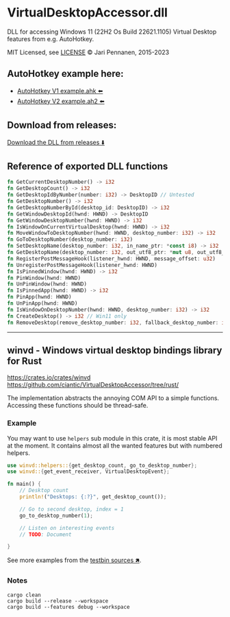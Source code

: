 # VirtualDesktopAccessor.dll

DLL for accessing Windows 11 (22H2 Os Build 22621.1105) Virtual Desktop features from e.g. AutoHotkey. 

MIT Licensed, see [LICENSE](LICENSE.txt) &copy; Jari Pennanen, 2015-2023

## AutoHotkey example here:

* [AutoHotkey V1 example.ahk ⬅️](./example.ahk)
* [AutoHotkey V2 example.ah2 ⬅️](./example.ah2)

## Download from releases:

[Download the DLL from releases ⬇️](https://github.com/Ciantic/VirtualDesktopAccessor/releases/)

## Reference of exported DLL functions

```rust
fn GetCurrentDesktopNumber() -> i32
fn GetDesktopCount() -> i32
fn GetDesktopIdByNumber(number: i32) -> DesktopID // Untested
fn GetDesktopNumber() -> i32
fn GetDesktopNumberById(desktop_id: DesktopID) -> i32
fn GetWindowDesktopId(hwnd: HWND) -> DesktopID
fn GetWindowDesktopNumber(hwnd: HWND) -> i32
fn IsWindowOnCurrentVirtualDesktop(hwnd: HWND) -> i32
fn MoveWindowToDesktopNumber(hwnd: HWND, desktop_number: i32) -> i32
fn GoToDesktopNumber(desktop_number: i32)
fn SetDesktopName(desktop_number: i32, in_name_ptr: *const i8) -> i32  // Win11 only
fn GetDesktopName(desktop_number: i32, out_utf8_ptr: *mut u8, out_utf8_len: usize) -> i32 // Win11 only
fn RegisterPostMessageHook(listener_hwnd: HWND, message_offset: u32)
fn UnregisterPostMessageHook(listener_hwnd: HWND)
fn IsPinnedWindow(hwnd: HWND) -> i32
fn PinWindow(hwnd: HWND)
fn UnPinWindow(hwnd: HWND)
fn IsPinnedApp(hwnd: HWND) -> i32
fn PinApp(hwnd: HWND)
fn UnPinApp(hwnd: HWND)
fn IsWindowOnDesktopNumber(hwnd: HWND, desktop_number: i32) -> i32
fn CreateDesktop() -> i32 // Win11 only
fn RemoveDesktop(remove_desktop_number: i32, fallback_desktop_number: i32) -> i32 // Win11 only
```

---- 


## winvd - Windows virtual desktop bindings library for Rust

https://crates.io/crates/winvd
https://github.com/ciantic/VirtualDesktopAccessor/tree/rust/

The implementation abstracts the annoying COM API to a simple functions.
Accessing these functions should be thread-safe.

### Example

You may want to use `helpers` sub module in this crate, it is most stable API at
the moment. It contains almost all the wanted features but with numbered
helpers.

```rust
use winvd::helpers::{get_desktop_count, go_to_desktop_number};
use winvd::{get_event_receiver, VirtualDesktopEvent};

fn main() {
    // Desktop count
    println!("Desktops: {:?}", get_desktop_count());

    // Go to second desktop, index = 1
    go_to_desktop_number(1);

    // Listen on interesting events
    // TODO: Document

}
```

See more examples from the [testbin sources 🢅](https://github.com/Ciantic/VirtualDesktopAccessor/blob/rust/testbin/src/main.rs).

### Notes

```
cargo clean
cargo build --release --workspace
cargo build --features debug --workspace
```